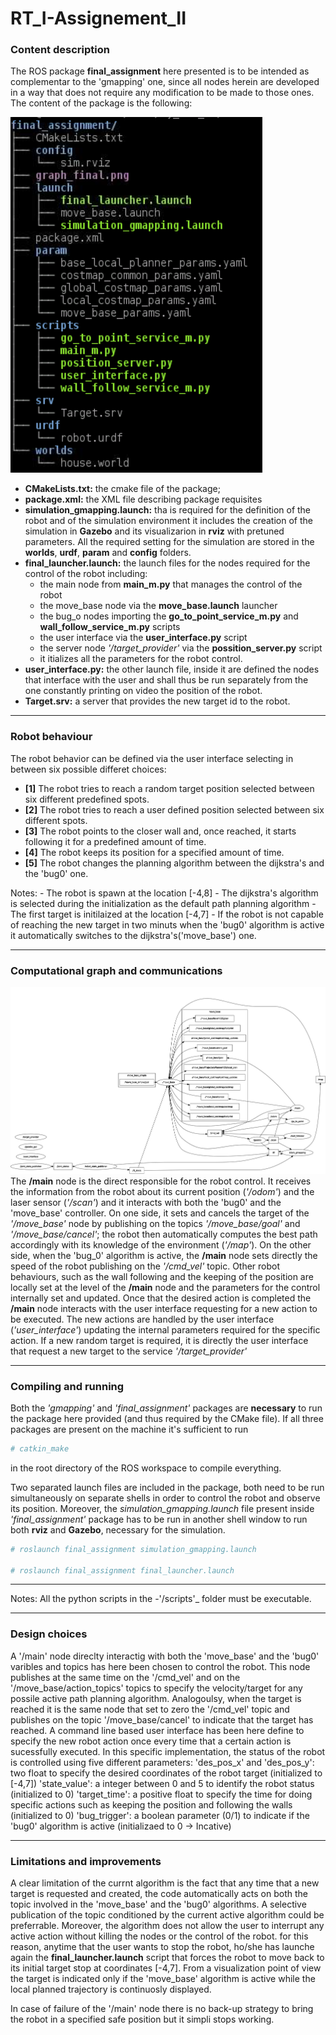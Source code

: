 #  RT_I-Assignement_II

### Content description 

The ROS package **final_assignment** here presented is to be intended as complementar to the 'gmapping' one,
since all nodes herein are developed in a way that does not require any modification to be made to those ones.
The content of the package is the following:

![package_tree](images/final_tree_2.png)
- **CMakeLists.txt:** the cmake file of the package; 
- **package.xml:** the XML file describing package requisites
- **simulation_gmapping.launch:** tha is required for the definition of the robot and of the simulation environment
	it includes the creation of the simulation in **Gazebo** and its visualizarion in **rviz** with pretuned
 	parameters.
	All the required setting for the simulation are stored in the **worlds**, **urdf**, 
	**param** and **config** folders.
- **final_launcher.launch:** the launch files for the nodes required for the control of the robot including:
	- the main node from **main_m.py** that manages the control of the robot
	- the move_base node via the **move_base.launch** launcher
	- the bug_o nodes importing the **go_to_point_service_m.py** and **wall_follow_service_m.py** scripts
	- the user interface via the **user_interface.py** script
	- the server node _'/target_provider'_ via the **possition_server.py** script 
	- it itializes all the parameters for the robot control.
- **user_interface.py:** the other launch file, inside it are defined the nodes that interface with the
	user and shall thus be run separately from the one constantly printing on video the position of the
	robot.
- **Target.srv:** a server that provides the new target id to the robot.

---

### Robot behaviour

The robot behavior can be defined via the user interface selecting in between six possible differet choices:
- **[1]** The robot tries to reach a random target position selected between six different predefined spots.
- **[2]** The robot tries to reach a user defined position selected between six different spots.
- **[3]** The robot points to the closer wall and, once reached, it starts following it for a predefined amount of time.
- **[4]** The robot keeps its position for a specified amount of time.
- **[5]** The robot changes the planning algorithm between the dijkstra's and the 'bug0' one.

Notes:
	- The robot is spawn at the location [-4,8]
	- The dijkstra's algorithm is selected during the initialization as the default path planning algorithm
	- The first target is initilaized at the location [-4,7]
	- If the robot is not capable of reaching the new target in two minuts when the 'bug0' algorithm is active
	  it automatically switches to the  dijkstra's('move_base') one. 
	  
---

### Computational graph and communications

![rqt_graph](images/graph_final.png)
The **/main** node is the direct responsible for the robot control.
It receives the information from the robot about its current position (_'/odom'_) and the laser sensor (_'/scan'_) and it interacts with both the 'bug0' and the 'move_base' controller.
On one side, it sets and cancels the target of the _'/move_base'_ node by publishing on the topics _'/move_base/goal'_ and _'/move_base/cancel'_; the robot then automatically computes the best path accordingly with its knowledge of the environment (_'/map'_). 
On the other side, when the 'bug_0' algorithm is active, the **/main** node sets directly the speed of the robot publishing on the _'/cmd_vel'_ topic.
Other robot behaviours, such as the wall following and the keeping of the position are locally set at the level of the **/main** node and the parameters
for the control internally set and updated.
Once that the desired action is completed the **/main** node interacts with the user interface requesting for a new action to be executed.
The new actions are handled by the user interface (_'user_interface'_) updating the internal parameters required for the specific action.
If a new random target is required, it is directly the user interface that request a new target to the service _'/target_provider'_

---

### Compiling and running

Both the _'gmapping'_ and _'final_assignment'_ packages are **necessary** to run the package here provided (and thus
required by the CMake file). If all three packages are present on the machine it's sufficient to run 
```bash
# catkin_make
```
in the root directory of the ROS workspace to compile everything.

Two separated launch files are included in the package, both need to be run simultaneously on separate shells
in order to control the robot and observe its position. Moreover, the _simulation_gmapping.launch_ file present inside
_'final_assignment'_ package has to be run in another shell window to run both **rviz** and **Gazebo**, necessary for 
the simulation.
```bash
# roslaunch final_assignment simulation_gmapping.launch

# roslaunch final_assignment final_launcher.launch
```
---

Notes: All the python scripts in the -'/scripts'_ folder must be executable.


	

---

### Design choices

A '/main' node direclty interactig with both the 'move_base' and the 'bug0' varibles and topics has here been chosen to control the robot.
This node publishes at the same time on the '/cmd_vel' and on the '/move_base/action_topics' topics to specify the velocity/target for any 
possile active path planning algorithm.
Analogoulsy, when the target is reached it is the same node that set to zero the '/cmd_vel' topic and publishes on the topic '/move_base/cancel' 
to indicate that the target has reached.
A command line based user interface has been here define to specify the new robot action once every time that a certain
action is sucessfully executed.
In this specific implementation, the status of the robot is controlled using five different parameters:
'des_pos_x' and  'des_pos_y': two float to specify the desired coordinates of the robot target (initialized to [-4,7])
'state_value': a integer between 0 and 5 to identify the robot status (initialized to 0)
'target_time': a positive float to specify the time for doing specific actions such as keeping the position and following the walls (initialized to 0)
'bug_trigger': a boolean parameter (0/1) to indicate if the 'bug0' algorithm is active (initializaed to 0 -> Incative)

---

### Limitations and improvements

A clear limitation of the currnt algorithm is the fact that any time that a new target is requested and created, the code automatically acts on both the topic involved in the 'move_base' and the 'bug0' algorithms. A selective publication of the topic conditioned by the current active algorithm could be preferrable.
Moreover, the algorithm does not allow the user to interrupt any active action without killing the nodes or the control of the robot. for this reason, anytime that the user wants to stop the robot, ho/she has launche again the **final_launcher.launch** script that forces the robot to move back to its initial target stop at coordinates [-4,7].
From a visualization point of view the target is indicated only if the 'move_base' algorithm is active while the local planned trajectory is continuosly displayed.

In case of failure of the '/main' node there is no back-up strategy to bring the robot in a specified safe position but it simpli stops working.


